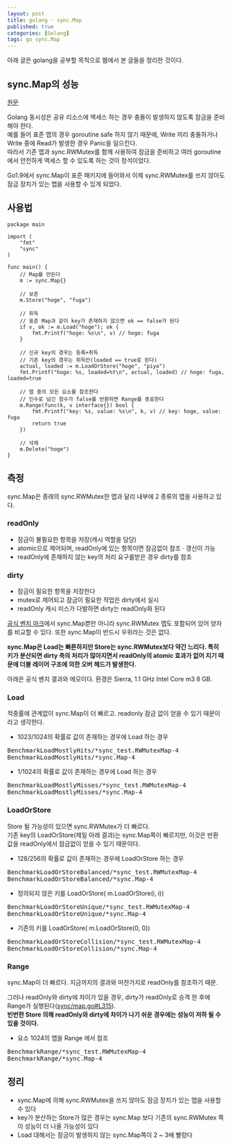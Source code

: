 ```yaml
---
layout: post
title: golang - sync.Map
published: true
categories: [Golang]
tags: go sync.Map
---
```

아래 글은 golang을 공부할 목적으로 웹에서 본 글들을 정리한 것이다.  
  

## sync.Map의 성능  
[원문](https://tanksuzuki.com/entries/golang-syncmap/)  
  
Golang 동시성은 공유 리소스에 액세스 하는 경우 충돌이 발생하지 않도록 잠금을 준비해야 한다.  
예를 들어 표준 맵의 경우 goroutine safe 하지 않기 때문에, Write 끼리 충돌하거나 Write 중에 Read가 발생한 경우 Panic을 일으킨다.  
따라서 기존 맵과 sync.RWMutex를 함께 사용하여 잠금을 준비하고 여러 goroutine에서 안전하게 액세스 할 수 있도록 하는 것이 정석이었다.  
  
Go1.9에서 sync.Map이 표준 패키지에 들어와서 이제 sync.RWMutex를 쓰지 않아도 잠금 장치가 있는 맵을 사용할 수 있게 되었다.  
  

## 사용법

```
package main

import (
	"fmt"
	"sync"
)

func main() {
	// Map를 만든다
	m := sync.Map{}

	// 보존
	m.Store("hoge", "fuga")

	// 취득
	// 표준 Map과 같이 key가 존재하지 않으면 ok == false가 된다
	if v, ok := m.Load("hoge"); ok {
		fmt.Printf("hoge: %s\n", v) // hoge: fuga
	}

	// 신규 key의 경우는 등록+취득
	// 기존 key의 경우는 취득만(loaded == true로 된다)
	actual, loaded := m.LoadOrStore("hoge", "piyo")
	fmt.Printf("hoge: %s, loaded=%t\n", actual, loaded) // hoge: fuga, loaded=true

	// 맵 중의 모든 요소를 참조한다
	// 인수로 넘긴 함수가 false를 반환하면 Range를 종료한다
	m.Range(func(k, v interface{}) bool {
		fmt.Printf("key: %s, value: %s\n", k, v) // key: hoge, value: fuga
		return true
	})

	// 삭제
	m.Delete("hoge")
}
```  
  

## 측정  
sync.Map은 종래의 sync.RWMutex한 맵과 달리 내부에 2 종류의 맵을 사용하고 있다.  
  
### readOnly
- 잠금이 불필요한 항목을 저장(캐시 역할을 담당)
- atomic으로 제어되며, readOnly에 있는 항목이면 잠금없이 참조 · 갱신이 가능
- readOnly에 존재하지 않는 key의 처리 요구를받은 경우 dirty를 참조

  
### dirty
- 잠금이 필요한 항목을 저장한다
- mutex로 제어되고 잠금이 필요한 작업은 dirty에서 실시
- readOnly 캐시 미스가 다발하면 dirty는 readOnly화 된다  
  
[공식 벤치 마크](https://github.com/golang/go/blob/release-branch.go1.9/src/sync/map_bench_test.go)에서 sync.Map뿐만 아니라 sync.RWMutex 맵도 포함되어 있어 양자를 비교할 수 있다. 또한 sync.Map이 반드시 우위라는 것은 없다.  
  
**sync.Map은 Load는 빠른하지만 Store는 sync.RWMutex보다 약간 느리다. 특히 키가 분산되면 dirty 측의 처리가 많아지면서 readOnly의 atomic 효과가 없어 지기 때문에 더블 레이어 구조에 의한 오버 헤드가 발생한다.**  
  
아래은 공식 벤치 결과와 메모이다. 환경은 Sierra, 1.1 GHz Intel Core m3 8 GB.  

  
### Load
적중률에 관계없이 sync.Map이 더 빠르고. readonly 잠금 없이 얻을 수 있기 때문이라고 생각한다.
- 1023/1024의 확률로 값이 존재하는 경우에 Load 하는 경우
  
<pre>
BenchmarkLoadMostlyHits/*sync_test.RWMutexMap-4          	20000000	       102 ns/op	       7 B/op	       0 allocs/op
BenchmarkLoadMostlyHits/*sync.Map-4                      	30000000	        47.5 ns/op	       7 B/op	       0 allocs/op
</pre>  
  
- 1/1024의 확률로 값이 존재하는 경우에 Load 하는 경우  
  
<pre>
BenchmarkLoadMostlyMisses/*sync_test.RWMutexMap-4        	20000000	        90.5 ns/op	       7 B/op	       0 allocs/op
BenchmarkLoadMostlyMisses/*sync.Map-4                    	30000000	        35.7 ns/op	       7 B/op	       0 allocs/op
</pre>  

  
### LoadOrStore
Store 될 가능성이 있으면 sync.RWMutex가 더 빠르다.  
기존 key의 LoadOrStore(제일 아래 결과)는 sync.Map쪽이 빠르지만, 이것은 반환 값을 readOnly에서 잠금없이 얻을 수 있기 때문이다.  
  
- 128/256의 확률로 값이 존재하는 경우에 LoadOrStore 하는 경우  
<pre>
BenchmarkLoadOrStoreBalanced/*sync_test.RWMutexMap-4     	 2000000	       833 ns/op	      97 B/op	       2 allocs/op
BenchmarkLoadOrStoreBalanced/*sync.Map-4                 	 2000000	      1110 ns/op	      89 B/op	       3 allocs/op
</pre>  
  
- 정의되지 않은 키를 LoadOrStore( m.LoadOrStore(i, i))  
<pre>
BenchmarkLoadOrStoreUnique/*sync_test.RWMutexMap-4       	 1000000	      1123 ns/op	     178 B/op	       2 allocs/op
BenchmarkLoadOrStoreUnique/*sync.Map-4                   	 1000000	      1444 ns/op	     163 B/op	       4 allocs/op
</pre>  
  
- 기존의 키를 LoadOrStore( m.LoadOrStore(0, 0))  
<pre>
BenchmarkLoadOrStoreCollision/*sync_test.RWMutexMap-4    	10000000	       150 ns/op	       0 B/op	       0 allocs/op
BenchmarkLoadOrStoreCollision/*sync.Map-4                	50000000	        25.2 ns/op	       0 B/op	       0 allocs/op
</pre>  

  
  
### Range
sync.Map이 더 빠르다. 지금까지의 결과와 마찬가지로 readOnly를 참조하기 때문.  
  
그러나 readOnly와 dirty에 차이가 있을 경우, dirty가 readOnly로 승격 한 후에 Range가 실행된다([sync/map.go#L315](https://github.com/golang/go/blob/release-branch.go1.9/src/sync/map.go#L315)).  
**빈번한 Store 의해 readOnly와 dirty에 차이가 나기 쉬운 경우에는 성능이 저하 될 수 있을 것이다.**  
  
- 요소 1024의 맵을 Range 에서 참조  
<pre>
BenchmarkRange/*sync_test.RWMutexMap-4                   	   20000	     94268 ns/op	   16384 B/op	       1 allocs/op
BenchmarkRange/*sync.Map-4                               	  100000	     15142 ns/op	       0 B/op	       0 allocs/op
</pre>  
  
    
## 정리
- sync.Map에 의해 sync.RWMutex을 쓰지 않아도 잠금 장치가 있는 맵을 사용할 수 있다
- key가 분산하는 Store가 많은 경우는 sync.Map 보다 기존의 sync.RWMutex 쪽이 성능이 더 나올 가능성이 있다
- Load 대해서는 잠금이 발생하지 않는 sync.Map쪽이 2 ~ 3배 빨랐다